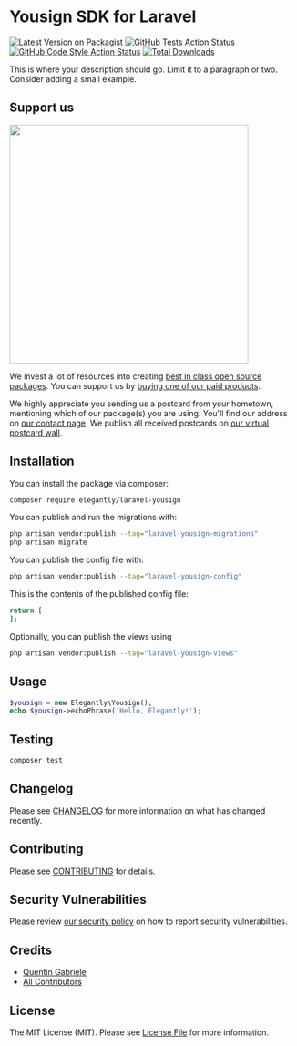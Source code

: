 # Yousign SDK for Laravel

[![Latest Version on Packagist](https://img.shields.io/packagist/v/elegantly/laravel-yousign.svg?style=flat-square)](https://packagist.org/packages/elegantly/laravel-yousign)
[![GitHub Tests Action Status](https://img.shields.io/github/actions/workflow/status/elegantengineeringtech/laravel-yousign/run-tests.yml?branch=main&label=tests&style=flat-square)](https://github.com/elegantengineeringtech/laravel-yousign/actions?query=workflow%3Arun-tests+branch%3Amain)
[![GitHub Code Style Action Status](https://img.shields.io/github/actions/workflow/status/elegantengineeringtech/laravel-yousign/fix-php-code-style-issues.yml?branch=main&label=code%20style&style=flat-square)](https://github.com/elegantengineeringtech/laravel-yousign/actions?query=workflow%3A"Fix+PHP+code+style+issues"+branch%3Amain)
[![Total Downloads](https://img.shields.io/packagist/dt/elegantly/laravel-yousign.svg?style=flat-square)](https://packagist.org/packages/elegantly/laravel-yousign)

This is where your description should go. Limit it to a paragraph or two. Consider adding a small example.

## Support us

[<img src="https://github-ads.s3.eu-central-1.amazonaws.com/laravel-yousign.jpg?t=1" width="419px" />](https://spatie.be/github-ad-click/laravel-yousign)

We invest a lot of resources into creating [best in class open source packages](https://spatie.be/open-source). You can support us by [buying one of our paid products](https://spatie.be/open-source/support-us).

We highly appreciate you sending us a postcard from your hometown, mentioning which of our package(s) you are using. You'll find our address on [our contact page](https://spatie.be/about-us). We publish all received postcards on [our virtual postcard wall](https://spatie.be/open-source/postcards).

## Installation

You can install the package via composer:

```bash
composer require elegantly/laravel-yousign
```

You can publish and run the migrations with:

```bash
php artisan vendor:publish --tag="laravel-yousign-migrations"
php artisan migrate
```

You can publish the config file with:

```bash
php artisan vendor:publish --tag="laravel-yousign-config"
```

This is the contents of the published config file:

```php
return [
];
```

Optionally, you can publish the views using

```bash
php artisan vendor:publish --tag="laravel-yousign-views"
```

## Usage

```php
$yousign = new Elegantly\Yousign();
echo $yousign->echoPhrase('Hello, Elegantly!');
```

## Testing

```bash
composer test
```

## Changelog

Please see [CHANGELOG](CHANGELOG.md) for more information on what has changed recently.

## Contributing

Please see [CONTRIBUTING](CONTRIBUTING.md) for details.

## Security Vulnerabilities

Please review [our security policy](../../security/policy) on how to report security vulnerabilities.

## Credits

-   [Quentin Gabriele](https://github.com/40128136+QuentinGab)
-   [All Contributors](../../contributors)

## License

The MIT License (MIT). Please see [License File](LICENSE.md) for more information.
